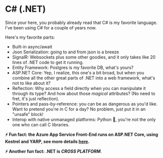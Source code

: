 # C# (.NET)

Since your here, you probably already read that C# is my favorite language. I've been using C# for a couple of years now.

Here's my favorite parts:
- Built-in async/await
- Json Serialization: going to and from json is a breeze
- SignalR: Websockets plus some other goodies, and it only takes like 20 lines of .NET code to get it running.
- Entity Framework: Postgres is my favorite DB, what's yours?
- ASP.NET Core: Yep, I realize, this one's a bit broad, but when you combine all the other great parts of .NET into a web framework, what's not to like about it?
- Reflection: Why access a field directly when you can manipulate it through its type? And how about those *magical* attributes? (No need to fret, it's just reflection).
- Pointers and pass-by-reference: you can be as dangerous as you'd like. Want to pretend you're in C for a day? No problem, just put it in an "unsafe" block!
- Interop with native unmanaged platforms: Python 🐍, you're not the only one who can call C libraries.

__⚡ Fun fact: the Azure App Service Front-End runs on ASP.NET Core, using Kestrel and YARP, see more details [here](https://azure.github.io/AppService/2022/08/16/A-Heavy-Lift.html).__

__⚡ Another fun fact: .NET is *CROSS PLATFORM*__.
